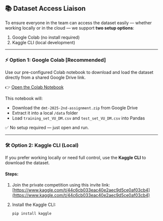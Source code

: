 ## 📚 Dataset Access Liaison

To ensure everyone in the team can access the dataset easily — whether working locally or in the cloud — we support **two setup options**:  
1. Google Colab (no install required)  
2. Kaggle CLI (local development)

---

### ⚡ Option 1: Google Colab [Recommended]

Use our pre-configured Colab notebook to download and load the dataset directly from a shared Google Drive link.

👉 [Open the Colab Notebook]([https://colab.research.google.com/drive/12TO_sHN2aT437rNhY4WNu7FEnKr-Xzax?usp=sharing])

This notebook will:
- Download the `dmt-2025-2nd-assignment.zip` from Google Drive
- Extract it into a local `/data` folder
- Load `training_set_VU_DM.csv` and `test_set_VU_DM.csv` into Pandas

✅ No setup required — just open and run.

---

### 🛠️ Option 2: Kaggle CLI (Local)

If you prefer working locally or need full control, use the **Kaggle CLI** to download the dataset.

#### Steps:

1. Join the private competition using this invite link:  
   [https://www.kaggle.com/t/44c6cb033eac40e2aec9d5ce0af03cb4](https://www.kaggle.com/t/44c6cb033eac40e2aec9d5ce0af03cb4)

2. Install the Kaggle CLI:
   ```bash
   pip install kaggle
